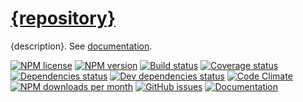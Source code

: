 [{repository}]({homepage})
==

{description}. See [documentation]({homepage}/index.html).

[![NPM license](http://img.shields.io/npm/l/{fullname}.svg?style=flat)](https://raw.githubusercontent.com/{repository}/master/LICENSE)
[![NPM version](http://img.shields.io/npm/v/{fullname}.svg?style=flat)](https://www.npmjs.org/package/{fullname})
[![Build status](http://img.shields.io/travis/{repository}.svg?style=flat)](https://travis-ci.org/{repository})
[![Coverage status](http://img.shields.io/coveralls/{repository}.svg?style=flat)](https://coveralls.io/r/{repository})
[![Dependencies status](http://img.shields.io/david/{repository}.svg?style=flat)](https://david-dm.org/{repository}#info=dependencies)
[![Dev dependencies status](http://img.shields.io/david/dev/{repository}.svg?style=flat)](https://david-dm.org/{repository}#info=devDependencies)
[![Code Climate](http://img.shields.io/codeclimate/github/{repository}.svg?style=flat)](https://codeclimate.com/github/{repository})
[![NPM downloads per month](http://img.shields.io/npm/dm/{fullname}.svg?style=flat)](https://www.npmjs.org/package/{fullname})
[![GitHub issues](http://img.shields.io/github/issues/{repository}.svg?style=flat)](https://github.com/{repository}/issues)
[![Documentation]({homepage}/badge.svg)]({homepage}/source.html)
